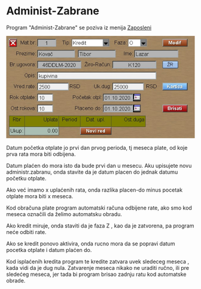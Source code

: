 # Administ-Zabrane

Program "Administ-Zabrane" se poziva iz menija [Zaposleni](../z_sr.md)

![Image](adm_zabr01.jpg)

Datum početka otplate jo prvi dan prvog perioda, tj meseca plate,
od koje prva rata mora biti odbijena.

Datum plaćen do mora isto da bude prvi dan u mesecu.
Aku upisujete novu administr.zabranu, onda stavite da je
datum placen do jednak datumu početku otplate.

Ako već imamo x uplaćenih rata, onda razlika placen-do minus pocetak otplate mora biti x meseca.

Kod obračuna plate program automatski računa odbijene rate,
ako smo kod meseca označili da želimo automatsku obradu.

Ako kredit miruje, onda staviti da je faza Z , kao da je zatvorena, pa program neće odbiti rate.

Ako se kredit ponovo aktivira, onda rucno mora da se popravi datum pocetka otplate i datum plaćen do.

Kod isplaćenih kredita program te kredite zatvara uvek sledeceg meseca , kada vidi da je dug nula. Zatvarenje meseca nikako ne uraditi ručno, ili pre sledećeg meseca, jer tada bi program brisao zadnju ratu kod automatske obrade.
